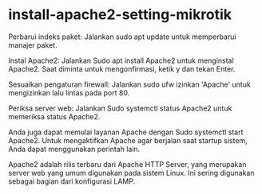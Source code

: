 # install-apache2-setting-mikrotik
Perbarui indeks paket: Jalankan sudo apt update untuk memperbarui manajer paket. 
 
Instal Apache2: Jalankan Sudo apt install Apache2 untuk menginstal Apache2. Saat diminta untuk mengonfirmasi, ketik y dan tekan Enter. 
 
Sesuaikan pengaturan firewall: Jalankan sudo ufw izinkan 'Apache' untuk mengizinkan lalu lintas pada port 80. 
 
Periksa server web: Jalankan Sudo systemctl status Apache2 untuk memeriksa status Apache2. 
 
Anda juga dapat memulai layanan Apache dengan Sudo systemctl start Apache2. Untuk mengaktifkan Apache agar berjalan saat startup sistem, Anda dapat menggunakan perintah lain. 
 
Apache2 adalah rilis terbaru dari Apache HTTP Server, yang merupakan server web yang umum digunakan pada sistem Linux. Ini sering digunakan sebagai bagian dari konfigurasi LAMP.
 
